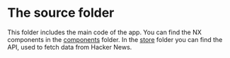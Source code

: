 # The source folder

This folder includes the main code of the app.
You can find the NX components in the [components](/src/components) folder.
In the [store](/src/store) folder you can find the API, used to fetch data from
Hacker News.
